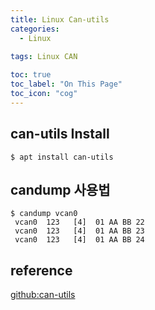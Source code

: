 ```yaml
---
title: Linux Can-utils
categories:
  - Linux
  
tags: Linux CAN

toc: true
toc_label: "On This Page"
toc_icon: "cog"
---
```


## can-utils Install
```shell
$ apt install can-utils
```

## candump 사용법

```shell
$ candump vcan0
 vcan0  123   [4]  01 AA BB 22
 vcan0  123   [4]  01 AA BB 23
 vcan0  123   [4]  01 AA BB 24
```

## reference
[github:can-utils](https://github.com/linux-can/can-utils)